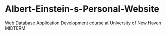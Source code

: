 # Albert-Einstein-s-Personal-Website
Web Database Application Development course at University of New Haven MIDTERM
